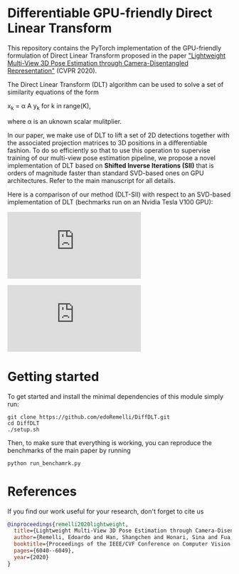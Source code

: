 # Differentiable GPU-friendly Direct Linear Transform
This repository contains the PyTorch implementation of the GPU-friendly formulation of Direct Linear Transform proposed in the paper ["Lightweight Multi-View 3D Pose Estimation through Camera-Disentangled Representation"](https://arxiv.org/abs/2004.02186) (CVPR 2020).

The Direct Linear Transform (DLT) algorithm can be used to solve a set of similarity equations of the form

x<sub>k</sub> = &alpha; A y<sub>k</sub> for k in range(K),

where &alpha; is an uknown scalar mulitplier.

In our paper, we make use of DLT to lift a set of 2D detections together with the associated projection matrices to 3D positions in a differentiable fashion.
To do so efficiently so that to use this operation to supervise training of our multi-view pose estimation pipeline, we propose a novel implementation of DLT based on **Shifted Inverse Iterations (SII)** that is orders of magnitude faster than standard SVD-based ones on GPU architectures. Refer to the main manuscript for all details.

Here is a comparison of our method (DLT-SII) with respect to an SVD-based implementation of DLT (bechmarks run on an Nvidia Tesla V100 GPU):

![alt text](https://github.com/edoRemelli/DiffDLT/edit/master/output/accuracy.pdf?raw=true)

![alt text](https://github.com/edoRemelli/DiffDLT/edit/master/output/time_gpu.pdf?raw=true)

# Getting started
To get started and install the minimal dependencies of this module simply run:
```
git clone https://github.com/edoRemelli/DiffDLT.git
cd DiffDLT
./setup.sh
```

Then, to make sure that everything is working, you can reproduce the benchmarks of the main paper by running 
```
python run_benchamrk.py
```

# References
If you find our work useful for your research, don't forget to cite us 

```bibtex
@inproceedings{remelli2020lightweight,
  title={Lightweight Multi-View 3D Pose Estimation through Camera-Disentangled Representation},
  author={Remelli, Edoardo and Han, Shangchen and Honari, Sina and Fua, Pascal and Wang, Robert},
  booktitle={Proceedings of the IEEE/CVF Conference on Computer Vision and Pattern Recognition},
  pages={6040--6049},
  year={2020}
}
```
